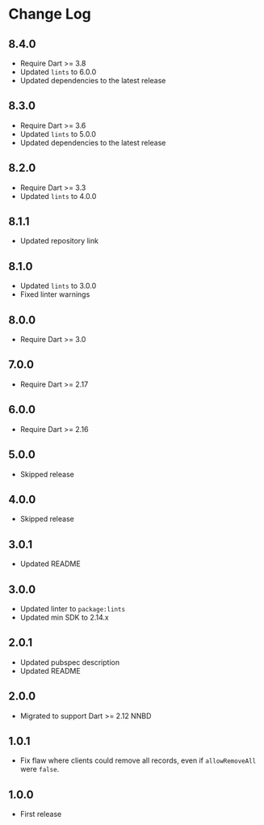 # Change Log

## 8.4.0

* Require Dart >= 3.8
* Updated `lints` to 6.0.0
* Updated dependencies to the latest release

## 8.3.0

* Require Dart >= 3.6
* Updated `lints` to 5.0.0
* Updated dependencies to the latest release

## 8.2.0

* Require Dart >= 3.3
* Updated `lints` to 4.0.0

## 8.1.1

* Updated repository link

## 8.1.0

* Updated `lints` to 3.0.0
* Fixed linter warnings

## 8.0.0

* Require Dart >= 3.0

## 7.0.0

* Require Dart >= 2.17

## 6.0.0

* Require Dart >= 2.16

## 5.0.0

* Skipped release

## 4.0.0

* Skipped release

## 3.0.1

* Updated README

## 3.0.0

* Updated linter to `package:lints`
* Updated min SDK to 2.14.x

## 2.0.1

* Updated pubspec description
* Updated README

## 2.0.0

* Migrated to support Dart >= 2.12 NNBD

## 1.0.1

* Fix flaw where clients could remove all records, even if `allowRemoveAll` were `false`.

## 1.0.0

* First release
